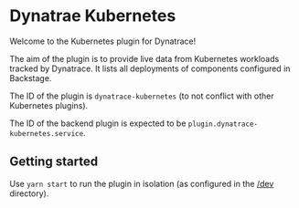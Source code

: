 # Dynatrae Kubernetes

Welcome to the Kubernetes plugin for Dynatrace!

The aim of the plugin is to provide live data from Kubernetes workloads tracked
by Dynatrace. It lists all deployments of components configured in Backstage.

The ID of the plugin is `dynatrace-kubernetes` (to not conflict with other
Kubernetes plugins).

The ID of the backend plugin is expected to be
`plugin.dynatrace-kubernetes.service`.

## Getting started

Use `yarn start` to run the plugin in isolation (as configured in the
[/dev](./dev) directory).
